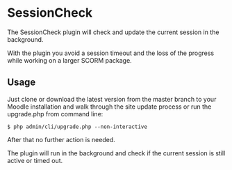 # SessionCheck

The SessionCheck plugin will check and update the current session in
the background.

With the plugin you avoid a session timeout and the loss of the 
progress while working on a larger SCORM package.

## Usage
Just clone or download the latest version from the master branch to 
your Moodle installation and walk through the site update process or
run the upgrade.php from command line:

    $ php admin/cli/upgrade.php --non-interactive
    

After that no further action is needed. 

The plugin will run in the background and check if the current session
is still active or timed out.





